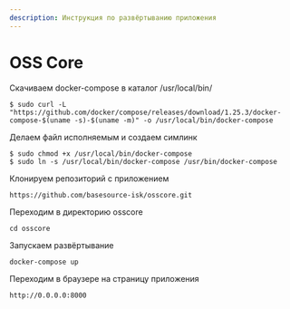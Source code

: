 ```yaml
---
description: Инструкция по развёртыванию приложения
---
```


# OSS Core

Скачиваем docker-compose в каталог /usr/local/bin/

```
$ sudo curl -L "https://github.com/docker/compose/releases/download/1.25.3/docker-compose-$(uname -s)-$(uname -m)" -o /usr/local/bin/docker-compose
```

Делаем файл исполняемым и создаем симлинк

```
$ sudo chmod +x /usr/local/bin/docker-compose
$ sudo ln -s /usr/local/bin/docker-compose /usr/bin/docker-compose
```

Клонируем репозиторий с приложением

```
https://github.com/basesource-isk/osscore.git
```

Переходим в директорию osscore

```
cd osscore
```

Запускаем развёртывание

```
docker-compose up
```

Переходим в браузере на страницу приложения

```
http://0.0.0.0:8000
```

